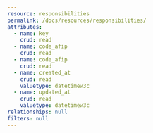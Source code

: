 ```yaml
---
resource: responsibilities
permalink: /docs/resources/responsibilities/
attributes:
  - name: key
    crud: read
  - name: code_afip
    crud: read
  - name: code_afip
    crud: read
  - name: created_at
    crud: read
    valuetype: datetimew3c
  - name: updated_at
    crud: read
    valuetype: datetimew3c
relationships: null
filters: null
---
```

